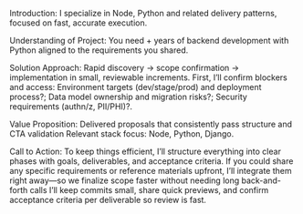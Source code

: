 Introduction: I specialize in Node, Python and related delivery patterns, focused on fast, accurate execution.

Understanding of Project: You need + years of backend development with Python aligned to the requirements you shared.

Solution Approach: Rapid discovery → scope confirmation → implementation in small, reviewable increments. First, I’ll confirm blockers and access: Environment targets (dev/stage/prod) and deployment process?; Data model ownership and migration risks?; Security requirements (authn/z, PII/PHI)?.

Value Proposition: Delivered proposals that consistently pass structure and CTA validation Relevant stack focus: Node, Python, Django.

Call to Action: To keep things efficient, I’ll structure everything into clear phases with goals, deliverables, and acceptance criteria. If you could share any specific requirements or reference materials upfront, I’ll integrate them right away—so we finalize scope faster without needing long back-and-forth calls I’ll keep commits small, share quick previews, and confirm acceptance criteria per deliverable so review is fast.